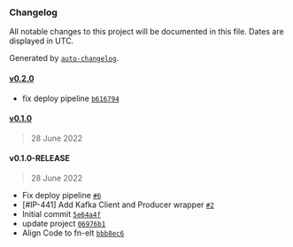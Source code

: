 ### Changelog

All notable changes to this project will be documented in this file. Dates are displayed in UTC.

Generated by [`auto-changelog`](https://github.com/CookPete/auto-changelog).

#### [v0.2.0](https://github.com/pagopa/fp-ts-kafkajs/compare/v0.1.0...v0.2.0)

- fix deploy pipeline [`b616794`](https://github.com/pagopa/fp-ts-kafkajs/commit/b616794237cb0e3346f1caec450842b386cab917)

#### [v0.1.0](https://github.com/pagopa/fp-ts-kafkajs/compare/v0.1.0-RELEASE...v0.1.0)

> 28 June 2022

#### v0.1.0-RELEASE

> 28 June 2022

- Fix deploy pipeline [`#6`](https://github.com/pagopa/fp-ts-kafkajs/pull/6)
- [#IP-441]  Add Kafka Client and Producer wrapper [`#2`](https://github.com/pagopa/fp-ts-kafkajs/pull/2)
- Initial commit [`5e64a4f`](https://github.com/pagopa/fp-ts-kafkajs/commit/5e64a4f35a42065ead8ad8807c4186c123cdb546)
- update project [`06976b1`](https://github.com/pagopa/fp-ts-kafkajs/commit/06976b1487e5ea8c8aed638af3458ccf1795fc36)
- Align Code to fn-elt [`bbb8ec6`](https://github.com/pagopa/fp-ts-kafkajs/commit/bbb8ec64c350e95650f1119fa3c8ab746125a6a8)
